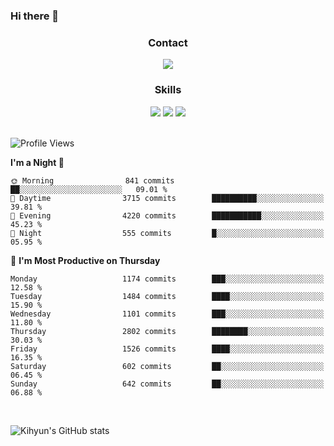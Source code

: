 ### Hi there 👋

<!--
**Key5771/Key5771** is a ✨ _special_ ✨ repository because its `README.md` (this file) appears on your GitHub profile.

Here are some ideas to get you started:

- 🔭 I’m currently working on ...
- 🌱 I’m currently learning ...
- 👯 I’m looking to collaborate on ...
- 🤔 I’m looking for help with ...
- 💬 Ask me about ...
- 📫 How to reach me: ...
- 😄 Pronouns: ...
- ⚡ Fun fact: ...
-->

<h3 align="center">Contact</h3>
<div align="center">
  <a href="mailto:ksj57715@gmail.com"><img src="https://img.shields.io/badge/Gmail-D14836?style=for-the-badge&logo=gmail&logoColor=white"/></a>
</div>

<h3 align="center">Skills</h3>
<div align="center">
  <img src="https://img.shields.io/badge/iOS-000000?style=for-the-badge&logo=ios&logoColor=white"/>
  <img src="https://img.shields.io/badge/Swift-FA7343?style=for-the-badge&logo=swift&logoColor=white"/>
  <img src="https://img.shields.io/badge/Xcode-007ACC?style=for-the-badge&logo=Xcode&logoColor=white"/>
</div>

<br>

<!--START_SECTION:waka-->
![Profile Views](http://img.shields.io/badge/Profile%20Views-0-blue)

**I'm a Night 🦉** 

```text
🌞 Morning                841 commits         ██░░░░░░░░░░░░░░░░░░░░░░░   09.01 % 
🌆 Daytime                3715 commits        ██████████░░░░░░░░░░░░░░░   39.81 % 
🌃 Evening                4220 commits        ███████████░░░░░░░░░░░░░░   45.23 % 
🌙 Night                  555 commits         █░░░░░░░░░░░░░░░░░░░░░░░░   05.95 % 
```
📅 **I'm Most Productive on Thursday** 

```text
Monday                   1174 commits        ███░░░░░░░░░░░░░░░░░░░░░░   12.58 % 
Tuesday                  1484 commits        ████░░░░░░░░░░░░░░░░░░░░░   15.90 % 
Wednesday                1101 commits        ███░░░░░░░░░░░░░░░░░░░░░░   11.80 % 
Thursday                 2802 commits        ████████░░░░░░░░░░░░░░░░░   30.03 % 
Friday                   1526 commits        ████░░░░░░░░░░░░░░░░░░░░░   16.35 % 
Saturday                 602 commits         ██░░░░░░░░░░░░░░░░░░░░░░░   06.45 % 
Sunday                   642 commits         ██░░░░░░░░░░░░░░░░░░░░░░░   06.88 % 
```



<!--END_SECTION:waka-->

<br>


![Kihyun's GitHub stats](https://github-readme-stats.vercel.app/api?username=key5771&show_icons=true&theme=radical)
